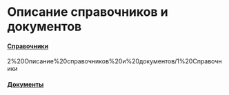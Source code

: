 # Описание справочников и документов

#### [Справочники](https://vodavoz.github.io/Manual/2-описание-справочников-и-документов/1-справочники/)

2%20Описание%20справочников%20и%20документов/1%20Справочники

#### [Документы](2%20Описание%20справочников%20и%20документов/1%20Справочники)





